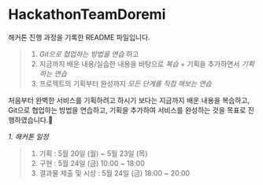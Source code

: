 # HackathonTeamDoremi

해커톤 진행 과정을 기록한 README 파일입니다.

>1) *Git으로 협업하는 방법을 연습* 하고
>2) 지금까지 배운 내용/실습한 내용을 바탕으로 *복습* + 기획을 추가하면서 *기획하는 연습*
>3) 프로젝트의 기획부터 완성까지 *모든 단계를 직접 해보는 연습*

처음부터 완벽한 서비스를 기획하려고 하시기 보다는
지금까지 배운 내용을 복습하고, Git으로 협업하는 방법을 연습하고, 기획을 추가하여 서비스를 완성하는 것을 목표로 ​진​행하였습니다.:slightly_smiling_face:

*1. 해커톤 일정*
>1) 기획 : 5월 20일 (월) ~ 5월 23일 (목)
>2) 구현 : 5월 24일 (금) 10:00 ~ 18:00
>3) 결과물 제출 및 시상 : 5월 24일 (금) 18:00 ~ 20:00